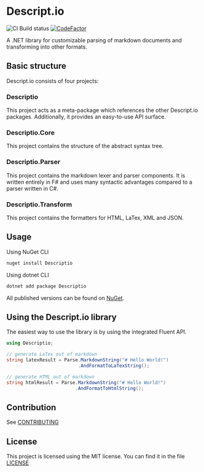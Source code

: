 

# Descript.io

![CI Build status](https://descriptio.visualstudio.com/_apis/public/build/definitions/e2d445fe-8893-4fad-9387-10f513d44c02/1/badge)
[![CodeFactor](https://www.codefactor.io/repository/github/lariscusobscurus/descript.io/badge)](https://www.codefactor.io/repository/github/lariscusobscurus/descript.io)

A .NET library for customizable parsing of markdown documents and transforming into other formats.

## Basic structure

Descript.io consists of four projects:

### Descriptio

This project acts as a meta-package which references the other Descript.io packages.
Additionally, it provides an easy-to-use API surface.

### Descriptio.Core

This project contains the structure of the abstract syntax tree.

### Descriptio.Parser

This project contains the markdown lexer and parser components.
It is written entirely in F# and uses many syntactic advantages compared to a parser written in C#.

### Descriptio.Transform

This project contains the formatters for HTML, LaTex, XML and JSON.

## Usage

Using NuGet CLI

```bat
nuget install Descriptio
```

Using dotnet CLI

```bat
dotnet add package Descriptio
```
All published versions can be found on [NuGet](https://www.nuget.org/packages/Descriptio).

## Using the Descript.io library

The easiest way to use the library is by using the integrated Fluent API.

```csharp
using Descriptio;

// generate LaTex out of markdown
string latexResult = Parse.MarkdownString("# Hello World!")
                          .AndFormatToLaTexString();

// generate HTML out of markdown
string htmlResult = Parse.MarkdownString("# Hello World!")
                         .AndFormatToHtmlString();
```

## Contribution

See [CONTRIBUTING](CONTRIBUTING)

## License

This project is licensed using the MIT license.
You can find it in the file [LICENSE](https://raw.githubusercontent.com/LariscusObscurus/Descript.io/master/LICENSE)
